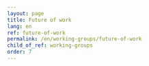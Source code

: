 ```yaml
---
layout: page
title: Future of work
lang: en
ref: future-of-work
permalink: /en/working-groups/future-of-work
child_of_ref: working-groups
order: 7
---
```

